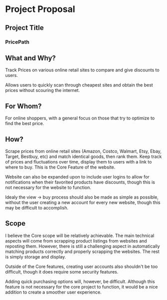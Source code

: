 # Project Proposal

## Project Title
### PricePath

## What and Why?
Track Prices on various online retail sites to compare and give discounts to users. 

Allows users to quickly scan through cheapest sites and obtain the best prices without scouring the internet. 

## For Whom?
For online shoppers, with a general focus on those that try to optimize to find the best price. 

## How?
Scrape prices from online retail sites (Amazon, Costco, Walmart, Etsy, Ebay, Target, Bestbuy, etc) and match identical goods, then rank them. Keep track of prices and fluctuations over time, display them to users with a link to where to buy. This is the Core Feature of the website. 

Website can also be expanded upon to include user logins to allow for notifications when their favorited products have discounts, though this is not necessary for the website to function. 

Idealy the view -> buy process should also be made as simple as possible, without the user creating a new account for every new website, though this may be difficult to accomplish. 

## Scope
I believe the Core scope will be relatively achievable. The main technical aspects will come from scrapping product listings from websites and reposting them. However, there is still a challenging aspect in automatically matching products correctly and properly scrapping the websites. The rest is simply storage and display. 

Outside of the Core features, creating user accounts also shouldn't be too difficult, though it does require some security features. 

Adding quick purchasing options will, however, be difficult. Although this feature is not necessary for the core project to function, it would be a nice addition to create a smoother user experience. 
